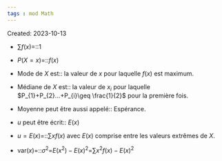 ```yaml
---
tags : mod Math
---
```

Created: 2023-10-13

- $\sum f(x)$=::$1$
<!--SR:!2023-11-30,12,299-->
- $P(X=x)$=::$f(x)$
<!--SR:!2023-11-21,8,250-->
- Mode de $X$ est:: la valeur de $x$ pour laquelle $f(x)$ est maximum.
<!--SR:!2023-12-24,34,290-->
- Médiane de $X$ est:: la valeur de $x_{i}$ pour laquelle $P_{1}+P_{2}...+P_{i}\geq \frac{1}{2}$ pour la première fois.
<!--SR:!2023-11-27,9,279-->
- Moyenne peut être aussi appelé:: Espérance.
<!--SR:!2023-11-24,11,288-->
- $u$ peut être écrit:: $E(x)$
<!--SR:!2023-11-24,11,270-->
- $u=E(x)$=::$\sum xf(x)$ avec $E(x)$ comprise entre les valeurs extrêmes de $X$.
<!--SR:!2023-11-23,10,288-->
- $\text{var}(x)$=::$\sigma^{2}$=$E(x^2)-E(x)^2$=$\sum x^{2}f(x)-E(x)^{2}$
<!--SR:!2023-11-20,7,250-->
